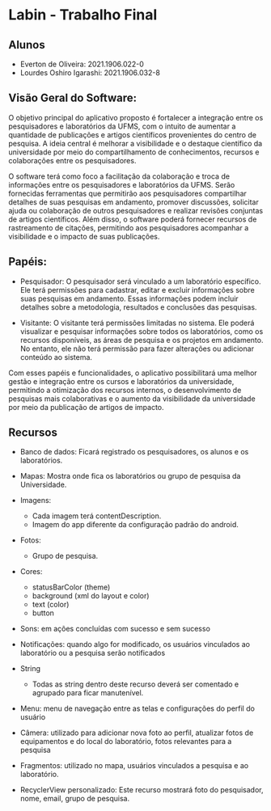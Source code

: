# Labin - Trabalho Final

## Alunos
- Everton de Oliveira: 2021.1906.022-0
- Lourdes Oshiro Igarashi: 2021.1906.032-8

## Visão Geral do Software:
O objetivo principal do aplicativo proposto é fortalecer a integração entre os pesquisadores e laboratórios da UFMS, com o intuito de aumentar a quantidade de publicações e artigos científicos provenientes do centro de pesquisa. A ideia central é melhorar a visibilidade e o destaque científico da universidade por meio do compartilhamento de conhecimentos, recursos e colaborações entre os pesquisadores.

O software terá como foco a facilitação da colaboração e troca de informações entre os pesquisadores e laboratórios da UFMS. Serão fornecidas ferramentas que permitirão aos pesquisadores compartilhar detalhes de suas pesquisas em andamento, promover discussões, solicitar ajuda ou colaboração de outros pesquisadores e realizar revisões conjuntas de artigos científicos. Além disso, o software poderá fornecer recursos de rastreamento de citações, permitindo aos pesquisadores acompanhar a visibilidade e o impacto de suas publicações.

## Papéis:

- Pesquisador: O pesquisador será vinculado a um laboratório específico. Ele terá permissões para cadastrar, editar e excluir informações sobre suas pesquisas em andamento. Essas informações podem incluir detalhes sobre a metodologia, resultados e conclusões das pesquisas.

- Visitante: O visitante terá permissões limitadas no sistema. Ele poderá visualizar e pesquisar informações sobre todos os laboratórios, como os recursos disponíveis, as áreas de pesquisa e os projetos em andamento. No entanto, ele não terá permissão para fazer alterações ou adicionar conteúdo ao sistema.

Com esses papéis e funcionalidades, o aplicativo possibilitará uma melhor gestão e integração entre os cursos e laboratórios da universidade, permitindo a otimização dos recursos internos, o desenvolvimento de pesquisas mais colaborativas e o aumento da visibilidade da universidade por meio da publicação de artigos de impacto.

## Recursos

- Banco de dados: Ficará registrado os pesquisadores, os alunos e os laboratórios.

- Mapas: Mostra onde fica os laboratórios ou grupo de pesquisa da Universidade.

- Imagens:
    * Cada imagem terá contentDescription.
    * Imagem do app diferente da configuração padrão do android.

- Fotos:
    * Grupo de pesquisa.

- Cores:
    * statusBarColor (theme)
    * background (xml do layout e color)
    * text (color)
    * button 
 
- Sons: em ações concluídas com sucesso e sem sucesso

- Notificações: quando algo for modificado, os usuários vinculados ao laboratório ou a pesquisa serão notificados

- String
    * Todas as string dentro deste recurso deverá ser comentado e agrupado para ficar manutenível.

- Menu: menu de navegação entre as telas e configurações do perfil do usuário

- Câmera: utilizado para adicionar nova foto ao perfil, atualizar fotos de equipamentos e do local do laboratório, fotos relevantes para a pesquisa

- Fragmentos: utilizado no mapa, usuários vinculados a pesquisa e ao laboratório.

- RecyclerView personalizado: Este recurso mostrará foto do pesquisador, nome, email, grupo de pesquisa.
